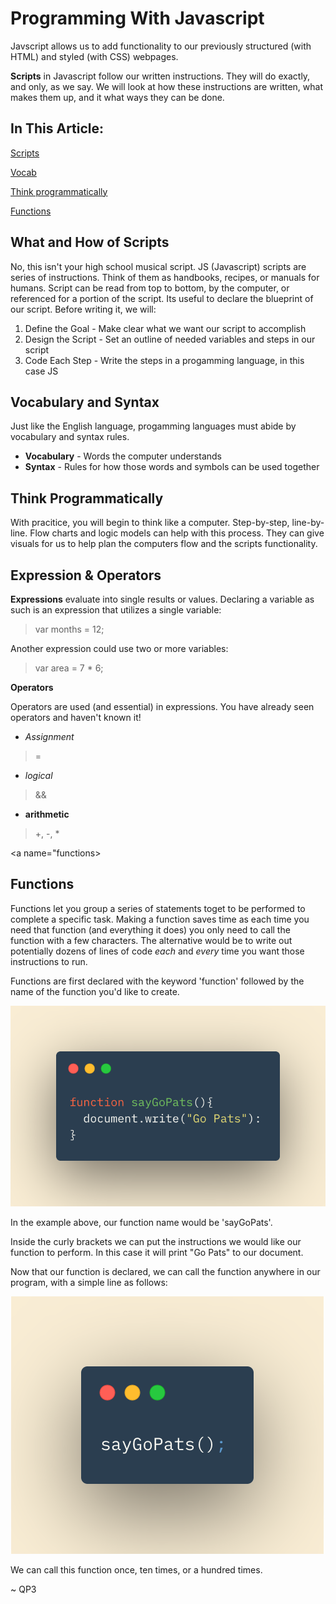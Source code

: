 # Programming With Javascript

Javscript allows us to add functionality to our previously structured (with HTML) and styled (with CSS) webpages.

**Scripts** in Javascript follow our written instructions.  They will do exactly, and only, as we say.  We will look at how these instructions are written, what makes them up, and it what ways they can be done.  

## In This Article:

[Scripts](#scripts)

[Vocab](#vocab)

[Think programmatically](#think)

[Functions](#functions)


<a name="scripts"></a>

## What and How of Scripts

No, this isn't your high school musical script.  JS (Javascript) scripts are series of instructions.  Think of them as handbooks, recipes, or manuals for humans.  Script can be read from top to bottom, by the computer, or referenced for a portion of the script.  Its useful to declare the blueprint of our script. Before writing it, we will:

1. Define the Goal - Make clear what we want our script to accomplish
2. Design the Script - Set an outline of needed variables and steps in our script
3. Code Each Step - Write the steps in a progamming language, in this case JS


<a name="vocab"></a>

## Vocabulary and Syntax

Just like the English language, progamming languages must abide by vocabulary and syntax rules.

* **Vocabulary** - Words the computer understands
* **Syntax** - Rules for how those words and symbols can be used together

<a name ="think"></a>

## Think Programmatically

With pracitice, you will begin to think like a computer.  Step-by-step, line-by-line.  Flow charts and logic models can help with this process.  They can give visuals for us to help plan the computers flow and the scripts functionality. 

## Expression & Operators

**Expressions** evaluate into single results or values.  Declaring a variable as such is an expression that utilizes a single variable:

> var months = 12;

Another expression could use two or more variables:

> var area = 7 * 6;

**Operators**

Operators are used (and essential) in expressions.  You have already seen operators and haven't known it!

* *Assignment*
> =

* *logical*
> &&

* **arithmetic**
> +, -, *

<a name="functions></a>

## Functions

Functions let you group a series of statements toget to be performed to complete a specific task.  Making a function saves time as each time you need that function (and everything it does) you only need to call the function with a few characters.  The alternative would be to write out potentially dozens of lines of code *each* and *every* time you want those instructions to run.

Functions are first declared with the keyword 'function' followed by the name of the function you'd like to create.

![Functions Go Pats](images/functiongopats.png)

In the example above, our function name would be 'sayGoPats'.

Inside the curly brackets we can put the instructions we would like our function to perform.  In this case it will print "Go Pats" to our document.


Now that our function is declared, we can call the function anywhere in our program, with a simple line as follows:

![Calling GoPats()](images/callingfunction.png)

We can call this function once, ten times, or a hundred times.  


~ QP3